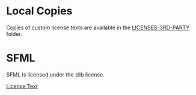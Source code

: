 # Local Copies

Copies of custom license texts are available in the [LICENSES-3RD-PARTY](LICENSES-3RD-PARTY) folder.

# SFML

SFML is licensed under the zlib license.

[License Text](https://github.com/SFML/SFML/blob/master/license.md)
